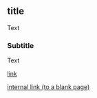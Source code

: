 ## title
Text
### Subtitle
Text

[link](https://google.com)

[internal link (to a blank page)](http://0.0.0.0:8000/svm.html)

